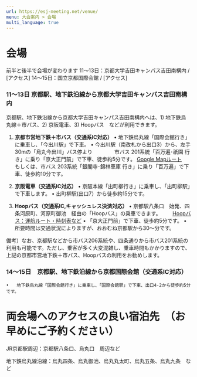 ```yaml
---
url: https://esj-meeting.net/venue/
menu: 大会案内 > 会場
multi_language: true
---
```


# 会場　　
前半と後半で会場が変わります
11～13日：京都大学吉田キャンパス吉田南構内 / [アクセス]
14～15日：国立京都国際会館 / [アクセス]　




### 11～13日 京都駅、地下鉄沿線から京都大学吉田キャンパス吉田南構内
京都駅、地下鉄沿線から京都大学吉田キャンパス吉田南構内へは、1) 地下鉄烏丸線＋市バス、2) 京阪電車、3) Hoopバス　などが利用できます。

1. **京都市営地下鉄＋市バス（交通系IC対応）**
	•	地下鉄烏丸線「国際会館行き」に乗車し、「今出川駅」で下車。
	•	今出川駅（南改札から出口3）から、左手30mの「烏丸今出川」バス停より　
	　　　市バス  201系統「百万遍･祇園 行き」に乗り「京大正門前」で下車、徒歩約5分です。
					[Google Mapルート](https://maps.app.goo.gl/mpaWz6E2aHQNUBGY9)
	　　　もしくは、市バス  203系統「銀閣寺･錦林車庫 行き」に乗り「百万遍」で下車、徒歩約10分です。
					
2. **京阪電車（交通系IC対応）**
	•	京阪本線「出町柳行き」に乗車し、「出町柳駅」で下車します。
	•	出町柳駅(出口7）から徒歩約15分です。

3. **Hoopバス（交通系IC,キャッシュレス決済対応）**
	•	京都駅八条口　始発、四条河原町、河原町御池　経由の「Hoopバス」の乗車できます。
　　[Hoopバス：運航ルート・時刻表など](https://hoopbus.jp)
	•	「京大正門前」で下車、徒歩約5分です。
	•	所要時間は交通状況によりますが、おおむね京都駅から30〜分です。

備考）なお、京都駅などから市バス206系統や、四条通りから市バス201系統の利用も可能です。ただし、乗客が多く大変混雑し、乗車時間もかかりますので、上記の京都市営地下鉄＋市バス、Hoopバスの利用をお勧めします。	


### 14～15日　京都駅、地下鉄沿線から京都国際会館（交通系IC対応）
	•	地下鉄烏丸線「国際会館行き」に乗車し、「国際会館駅」で下車、出口4-2から徒歩約5分です。


# 両会場へのアクセスの良い宿泊先　（お早めにご予約ください）
JR京都駅周辺：京都駅八条口、烏丸口　周辺など

地下鉄烏丸線沿線：烏丸四条、烏丸御池、烏丸丸太町、烏丸五条、烏丸九条　など